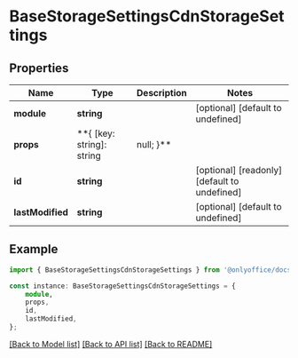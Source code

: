 # BaseStorageSettingsCdnStorageSettings


## Properties

Name | Type | Description | Notes
------------ | ------------- | ------------- | -------------
**module** | **string** |  | [optional] [default to undefined]
**props** | **{ [key: string]: string | null; }** |  | [optional] [default to undefined]
**id** | **string** |  | [optional] [readonly] [default to undefined]
**lastModified** | **string** |  | [optional] [default to undefined]

## Example

```typescript
import { BaseStorageSettingsCdnStorageSettings } from '@onlyoffice/docspace-api-sdk';

const instance: BaseStorageSettingsCdnStorageSettings = {
    module,
    props,
    id,
    lastModified,
};
```

[[Back to Model list]](../README.md#documentation-for-models) [[Back to API list]](../README.md#documentation-for-api-endpoints) [[Back to README]](../README.md)
